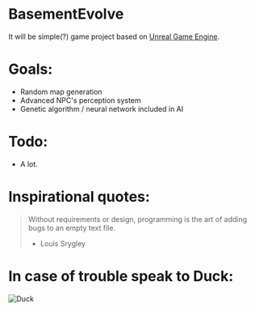 # BasementEvolve

It will be simple(?) game project based on [Unreal Game Engine](https://www.unrealengine.com/en-US/blog).

# Goals:
  * Random map generation
  * Advanced NPC's perception system
  * Genetic algorithm / neural network included in AI
# Todo:
  * A lot.
# Inspirational quotes:
> Without requirements or design, programming is the art of adding bugs to an empty text file.
> - Louis Srygley

# In case of trouble speak to Duck:
  ![Duck](https://cdn.pixabay.com/photo/2018/02/24/17/36/rubber-ducky-3178696_960_720.png)
